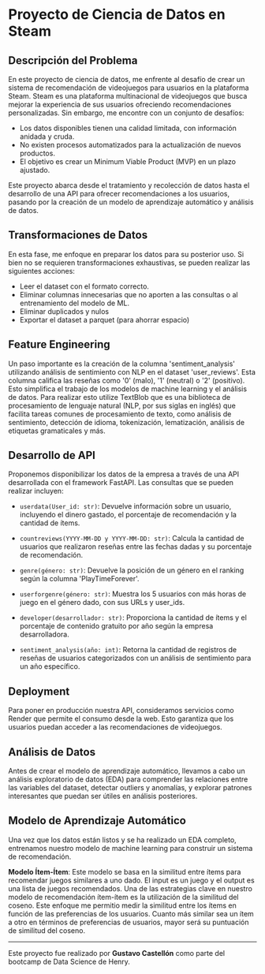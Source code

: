# Proyecto de Ciencia de Datos en Steam

## Descripción del Problema

En este proyecto de ciencia de datos, me enfrente al desafío de crear un sistema de recomendación de videojuegos para usuarios en la plataforma Steam. Steam es una plataforma multinacional de videojuegos que busca mejorar la experiencia de sus usuarios ofreciendo recomendaciones personalizadas. Sin embargo, me encontre con un conjunto de desafíos:

- Los datos disponibles tienen una calidad limitada, con información anidada y cruda.
- No existen procesos automatizados para la actualización de nuevos productos.
- El objetivo es crear un Minimum Viable Product (MVP) en un plazo ajustado.

Este proyecto abarca desde el tratamiento y recolección de datos hasta el desarrollo de una API para ofrecer recomendaciones a los usuarios, pasando por la creación de un modelo de aprendizaje automático y análisis de datos.

## Transformaciones de Datos

En esta fase, me enfoque en preparar los datos para su posterior uso. Si bien no se requieren transformaciones exhaustivas, se pueden realizar las siguientes acciones:

- Leer el dataset con el formato correcto.
- Eliminar columnas innecesarias que no aporten a las consultas o al entrenamiento del modelo de ML.
- Eliminar duplicados y nulos
- Exportar el dataset a parquet (para ahorrar espacio)

## Feature Engineering

Un paso importante es la creación de la columna 'sentiment_analysis' utilizando análisis de sentimiento con NLP en el dataset 'user_reviews'. Esta columna califica las reseñas como '0' (malo), '1' (neutral) o '2' (positivo). Esto simplifica el trabajo de los modelos de machine learning y el análisis de datos.
Para realizar esto utilize TextBlob que es una biblioteca de procesamiento de lenguaje natural (NLP, por sus siglas en inglés) que facilita tareas comunes de procesamiento de texto, como análisis de sentimiento, detección de idioma, tokenización, lematización, análisis de etiquetas gramaticales y más.

## Desarrollo de API

Proponemos disponibilizar los datos de la empresa a través de una API desarrollada con el framework FastAPI. Las consultas que se pueden realizar incluyen:

- `userdata(User_id: str)`: Devuelve información sobre un usuario, incluyendo el dinero gastado, el porcentaje de recomendación y la cantidad de ítems.

- `countreviews(YYYY-MM-DD y YYYY-MM-DD: str)`: Calcula la cantidad de usuarios que realizaron reseñas entre las fechas dadas y su porcentaje de recomendación.

- `genre(género: str)`: Devuelve la posición de un género en el ranking según la columna 'PlayTimeForever'.

- `userforgenre(género: str)`: Muestra los 5 usuarios con más horas de juego en el género dado, con sus URLs y user_ids.

- `developer(desarrollador: str)`: Proporciona la cantidad de ítems y el porcentaje de contenido gratuito por año según la empresa desarrolladora.

- `sentiment_analysis(año: int)`: Retorna la cantidad de registros de reseñas de usuarios categorizados con un análisis de sentimiento para un año específico.

## Deployment

Para poner en producción nuestra API, consideramos servicios como Render que permite el consumo desde la web. Esto garantiza que los usuarios puedan acceder a las recomendaciones de videojuegos.

## Análisis de Datos

Antes de crear el modelo de aprendizaje automático, llevamos a cabo un análisis exploratorio de datos (EDA) para comprender las relaciones entre las variables del dataset, detectar outliers y anomalías, y explorar patrones interesantes que puedan ser útiles en análisis posteriores.

## Modelo de Aprendizaje Automático

Una vez que los datos están listos y se ha realizado un EDA completo, entrenamos nuestro modelo de machine learning para construir un sistema de recomendación.

**Modelo Ítem-Ítem**: Este modelo se basa en la similitud entre ítems para recomendar juegos similares a uno dado. El input es un juego y el output es una lista de juegos recomendados. 
 Una de las estrategias clave en nuestro modelo de recomendación ítem-ítem es la utilización de la similitud del coseno. Este enfoque me permitio medir la similitud entre los ítems en función de las preferencias de los usuarios. Cuanto más similar sea un ítem a otro en términos de preferencias de usuarios, mayor será su puntuación de similitud del coseno.

--------
Este proyecto fue realizado por **Gustavo Castellón** como parte del bootcamp de Data Science de Henry.
